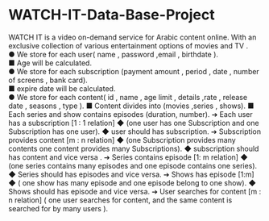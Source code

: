 # WATCH-IT-Data-Base-Project
WATCH IT is a video on-demand service for Arabic content online. With an exclusive collection of various entertainment options of movies and TV . <br>
●	We store for each user( name , password ,email , birthdate ). <br>
     ■	Age will be calculated.  <br>
●	We store for each subscription (payment amount , period , date , number of screens  , bank card). <br>
     ■	expire date will be calculated. <br>
●	We store for each content( id , name , age limit , details ,rate , release date , seasons , type ).
■	Content divides into (movies ,series , shows).
■	Each series and show contains episodes (duration, number).
➔	Each user has a subscription [1 : 1 relation] 
◆	(one user has one Subscription  and one Subscription has one user).
◆	user should has subscription.
➔	Subscription provides content [m : n relation] 
◆	(one Subscription provides many contents one content provides          many  Subscriptions).
◆	subscription should has content and vice versa . 
➔	 Series contains episode [1:  m relation]
◆	(one series contains many episodes and one episode contains one series).
◆	Series should has episodes and vice versa.
➔	Shows has episode [1:m]
◆	( one show has many episode and one episode belong to one show). 
◆	Shows should has episode and vice versa.
➔	User searches for content [m : n relation] (  one user searches for content, and the same content is searched for by many users ).
